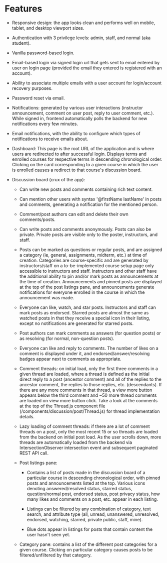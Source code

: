 # Features

- Responsive design: the app looks clean and performs well on mobile, tablet, and
desktop viewport sizes.

- Authentication with 3 privilege levels: admin, staff, and normal (aka student).

- Vanilla password-based login.

- Email-based login via signed login url that gets sent to email entered by
user on login page (provided the email they entered is registered with an account).

- Ability to associate multiple emails with a user account for login/account recovery purposes.

- Password reset via email.

- Notifications: generated by various user interactions (instructor announcement, 
comment on user post, reply to user comment, etc.).  While signed in, frontend 
automatically polls the backend for new notifications every few minutes.

- Email notifications, with the ability to configure which types of
notifications to receive emails about.

- Dashboard: This page is the root URL of the application and is where users
are redirected to after successful login. Displays terms and enrolled 
courses for respective terms in descending chronological order.
Clicking on the card corresponding to a given course in 
which the user is enrolled causes a redirect to that course's discussion board. 
    
- Discussion board (crux of the app):
    - Can write new posts and comments containing rich text content.

    - Can mention other users with syntax '@firstName lastName'
        in posts and comments, generating a notification for the mentioned person.

    - Comment/post authors can edit and delete their own comments/posts.

    - Can write posts and comments anonymously. Posts can also be private.
        Private posts are visible only to the poster, instructors, and staff.

    - Posts can be marked as questions or regular posts, and are assigned a 
        category (ie, general, assignments, midterm, etc.) at time of creation. 
        Categories are course-specific and are generated by instructors/staff
        on a to-be-implemented course setup page only accessible to instructors
        and staff. Instructors and other staff have the additional ability 
        to pin and/or mark posts as announcements at the time of creation.
        Announcements and pinned posts are displayed at the top of
        the post listings pane, and announcements generate
        notifications for everyone enrolled in the course in which the 
        announcement was made.

    - Everyone can like, watch, and star posts. Instructors and staff can
        mark posts as endorsed. Starred posts are almost the same as watched posts
        in that they receive a special icon in their listing, except no notifications
        are generated for starred posts.

    - Post authors can mark comments as answers (for question posts) or as 
        resolving (for normal, non-question posts).

    - Everyone can like and reply to comments. The number of likes on a comment is
        displayed under it, and endorsed/answer/resolving badges appear next to 
        comments as appropriate.

    - Comment threads: on initial load, only the first three comments in a given
        thread are loaded, where a thread is defined as the initial direct reply to a post
        (ancestor comment) and all of the replies to the ancestor comment, the replies to those
        replies, etc. (descendants). If there are any more comments in that thread,
        a view more button appears below the third comment and ~50 more thread comments
        are loaded on view more button click. Take a look at the comments at the top of 
        the Thread.js component file (/components/discussion/post/Thread.js) 
        for thread implementation details.

    - Lazy loading of comment threads: if there are a lot of comment threads on a post,
        only the most recent 15 or so threads are loaded from the backend on initial
        post load. As the user scrolls down, more threads are automatically
        loaded from the backend via IntersectionObserver intersection event and
        subsequent paginated REST API call.

    - Post listings pane:
        - Contains a list of posts made in the discussion board of a particular course
            in descending chronological order, with pinned posts and announcements 
            listed at the top. Various icons denoting answered/resolved status, starred status,
            question/normal post, endorsed status, post privacy status, how many likes
            and comments on a post, etc. appear in each listing. 

        - Listings can be filtered by any combination of category, text search, and attribute type
            (all, unread, unanswered, unresolved, endorsed, watching, starred, private
            public, staff, mine).
            
        - Blue dots appear in listings for posts that contain content the user hasn't seen yet.

    - Category pane: contains a list of the different post categories for a given course.
        Clicking on particular category causes posts to be filtered/unfiltered by that category.